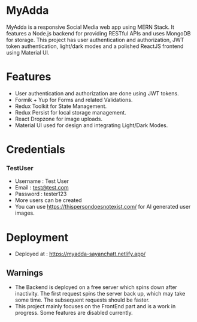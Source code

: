 # MyAdda
MyAdda is a responsive Social Media web app using MERN Stack. It features a Node.js backend for providing RESTful APIs and uses MongoDB for storage.
This project has user authentication and authorization, JWT token authentication, light/dark modes and a polished ReactJS frontend using Material UI.

# Features

* User authentication and authorization are done using JWT tokens.
* Formik + Yup for Forms and related Validations.
* Redux Toolkit for State Management.
* Redux Persist for local storage management.
* React Dropzone for image uploads.
* Material UI used for design and integrating Light/Dark Modes.

# Credentials
### TestUser
* Username : Test User
* Email : test@test.com
* Password : tester123
* More users can be created
* You can use https://thispersondoesnotexist.com/ for AI generated user images.

# Deployment
* Deployed at : https://myadda-sayanchatt.netlify.app/

## Warnings
* The Backend is deployed on a free server which spins down after inactivity. The first request spins the server back up, which may take some time. The subsequent requests should be faster.
* This project mainly focuses on the FrontEnd part and is a work in progress. Some features are disabled currently.
  
